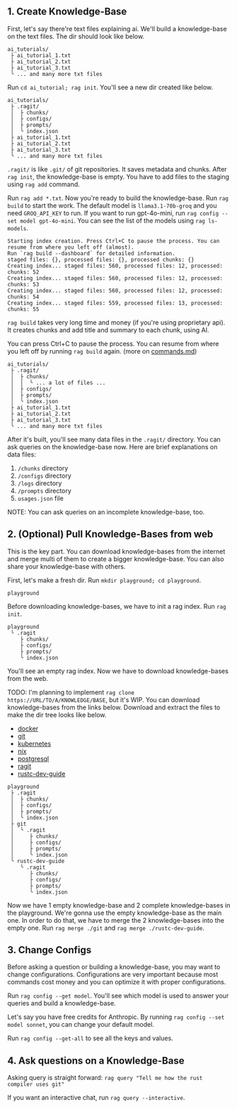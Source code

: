 ## 1. Create Knowledge-Base

First, let's say there're text files explaining ai. We'll build a knowledge-base on the text files. The dir should look like below.

```
ai_tutorials/
 ├ ai_tutorial_1.txt
 ├ ai_tutorial_2.txt
 ├ ai_tutorial_3.txt
 ╰ ... and many more txt files
```

Run `cd ai_tutorial; rag init`. You'll see a new dir created like below.

```
ai_tutorials/
 ├ .ragit/
 │  ├ chunks/
 │  ├ configs/
 │  ├ prompts/
 │  ╰ index.json
 ├ ai_tutorial_1.txt
 ├ ai_tutorial_2.txt
 ├ ai_tutorial_3.txt
 ╰ ... and many more txt files
```

`.ragit/` is like `.git/` of git repositories. It saves metadata and chunks. After `rag init`, the knowledge-base is empty. You have to add files to the staging using `rag add` command.

Run `rag add *.txt`. Now you're ready to build the knowledge-base. Run `rag build` to start the work. The default model is `llama3.1-70b-groq` and you need `GROQ_API_KEY` to run. If you want to run gpt-4o-mini, run `rag config --set model gpt-4o-mini`. You can see the list of the models using `rag ls-models`.

```
Starting index creation. Press Ctrl+C to pause the process. You can resume from where you left off (almost).
Run `rag build --dashboard` for detailed information.
staged files: {}, processed files: {}, processed chunks: {}
Creating index... staged files: 560, processed files: 12, processed: chunks: 52
Creating index... staged files: 560, processed files: 12, processed: chunks: 53
Creating index... staged files: 560, processed files: 12, processed: chunks: 54
Creating index... staged files: 559, processed files: 13, processed: chunks: 55
```

`rag build` takes very long time and money (if you're using proprietary api). It creates chunks and add title and summary to each chunk, using AI.

You can press Ctrl+C to pause the process. You can resume from where you left off by running `rag build` again. (more on [commands.md](./commands.md#build))

```
ai_tutorials/
 ├ .ragit/
 │  ├ chunks/
 │  │  ╰ ... a lot of files ...
 │  ├ configs/
 │  ├ prompts/
 │  ╰ index.json
 ├ ai_tutorial_1.txt
 ├ ai_tutorial_2.txt
 ├ ai_tutorial_3.txt
 ╰ ... and many more txt files
```

After it's built, you'll see many data files in the `.ragit/` directory. You can ask queries on the knowledge-base now. Here are brief explanations on data files:

1. `/chunks` directory
2. `/configs` directory
3. `/logs` directory
4. `/prompts` directory
5. `usages.json` file

NOTE: You can ask queries on an incomplete knowledge-base, too.

## 2. (Optional) Pull Knowledge-Bases from web

This is the key part. You can download knowledge-bases from the internet and merge multi of them to create a bigger knowledge-base. You can also share your knowledge-base with others.

First, let's make a fresh dir. Run `mkdir playground; cd playground`.

```
playground
```

Before downloading knowledge-bases, we have to init a rag index. Run `rag init`.

```
playground
 ╰ .ragit
    ├ chunks/
    ├ configs/
    ├ prompts/
    ╰ index.json
```

You'll see an empty rag index. Now we have to download knowledge-bases from the web.

TODO: I'm planning to implement `rag clone https://URL/TO/A/KNOWLEDGE/BASE`, but it's WIP. You can download knowledge-bases from the links below. Download and extract the files to make the dir tree looks like below.

- [docker](TODO)
- [git](TODO)
- [kubernetes](TODO)
- [nix](TODO)
- [postgresql](TODO)
- [ragit](TODO)
- [rustc-dev-guide](TODO)

```
playground
 ├ .ragit
 │  ├ chunks/
 │  ├ configs/
 │  ├ prompts/
 │  ╰ index.json
 ├ git
 │  ╰ .ragit
 │     ├ chunks/
 │     ├ configs/
 │     ├ prompts/
 │     ╰ index.json
 ╰ rustc-dev-guide
    ╰ .ragit
       ├ chunks/
       ├ configs/
       ├ prompts/
       ╰ index.json
```

Now we have 1 empty knowledge-base and 2 complete knowledge-bases in the playground. We're gonna use the empty knowledge-base as the main one. In order to do that, we have to merge the 2 knowledge-bases into the empty one. Run `rag merge ./git` and `rag merge ./rustc-dev-guide`.

## 3. Change Configs

Before asking a question or building a knowledge-base, you may want to change configurations. Configurations are very important because most commands cost money and you can optimize it with proper configurations.

Run `rag config --get model`. You'll see which model is used to answer your queries and build a knowledge-base.

Let's say you have free credits for Anthropic. By running `rag config --set model sonnet`, you can change your default model.

Run `rag config --get-all` to see all the keys and values.

## 4. Ask questions on a Knowledge-Base

Asking query is straight forward: `rag query "Tell me how the rust compiler uses git"`

If you want an interactive chat, run `rag query --interactive`.

